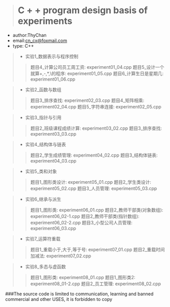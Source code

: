 ># C + + program design basis of experiments
* author:ThyChan
* email:cn_cx@foxmail.com
* type: C++

>* 实验1_数据表示与程序控制
>>题目4_计算公司员工周工资:         experiment01_04.cpp
>>题目5_设计一个就算+,-,*,\的程序:  experiment01_05.cpp
>>题目6_计算生日是星期几:           experiment01_06.cpp

>* 实验2_函数与数组
>>题目3_排序查找:                  experiment02_03.cpp
>>题目4_矩阵相乘:                  experiment02_04.cpp
>>题目5_字符串连接:                experiment02_05.cpp

>* 实验3_指针与引用
>>题目2_班级课程成绩计算:           experiment03_02.cpp
>>题目3_排序查找:                  experiment03_03.cpp

>* 实验4_结构体与链表
>>题目2_学生成绩管理:              experiment04_02.cpp
>>题目3_结构体链表:                experiment04_03.cpp

>* 实验5_类和对象
>>题目1_图形类设计:                experiment05_01.cpp
>>题目2_学生类设计:                experiment05_02.cpp
>>题目3_人员管理:                  experiment05_03.cpp

>* 实验6_继承与派生
>>题目1_图形类:                    experiment06_01.cpp
>>题目2_教师干部类(对象数组):       experiment06_02-1.cpp
>>题目2_教师干部类(指针数组):       experiment06_02-2.cpp
>>题目3_小型公司人员管理:           experiment06_03.cpp

>* 实验7_运算符重载
>>题目1_重载小于,大于,等于号:       experiment07_01.cpp
>>题目2_重载时间加减法:            experiment07_02.cpp

>* 实验8_多态与虚函数
>>题目1_图形类:                   experiment08_01.cpp
>>题目1_图形类2:                  experiment08_01-2.cpp
>>题目2_员工管理:                 experiment08_02.cpp

###The source code is limited to communication, learning and banned commercial and other USES, it is forbidden to copy